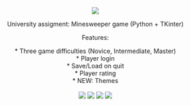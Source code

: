 <div align="center">
	<img src="https://user-images.githubusercontent.com/73101718/121400531-6268a280-c960-11eb-994d-1aad4e6c89ef.png">
	<p>University assigment: Minesweeper game (Python + TKinter)</p>
	<p>Features:</p>
			* Three game difficulties (Novice, Intermediate, Master) <br>
			* Player login <br>
			* Save/Load on quit <br>
			* Player rating <br>
			* NEW: Themes <br>
	<br>
	<img src="https://user-images.githubusercontent.com/73101718/121398953-99d64f80-c95e-11eb-85f9-43eb56d0b69d.png">
	<img src="https://user-images.githubusercontent.com/73101718/121398942-95aa3200-c95e-11eb-86ae-a393860136a8.png">
	<img src="https://user-images.githubusercontent.com/73101718/121398913-8d51f700-c95e-11eb-8d19-29b61b075260.png">
	<img src="https://user-images.githubusercontent.com/73101718/121398932-9216ab00-c95e-11eb-9074-f5670dfe1df0.png">
</div>
